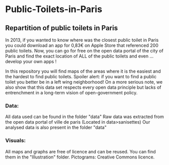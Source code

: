 # Public-Toilets-in-Paris
## Repartition of public toilets in Paris
In 2013, if you wanted to know where was the closest public toilet in Paris you could download an app for 0,83€ on Apple Store that referenced 200 public toilets. Now, you can go for free on the open data portal of the city of Paris and find the exact location of ALL of the public toilets and even ... develop your own apps !

In this repository you will find maps of the areas where it is the easiest and the hardest to find public toilets. Spoiler alert: if you want to find a public toilet you better be in a left wing neighborhood!
On a more serious note, we also show that this data set respects every open data principle but lacks of entrenchment in a long-term vision of open-government policy.
### Data:
All data used can be found in the folder "data"
Raw data was extracted from the open data portal of ville de paris (Located in data>sanisettes)
Our analysed data is also present in the folder "data"

### Visuals:
All maps and graphs are free of licence and can be reused. You can find them in the "Illustration" folder.
Pictograms: Creative Commons licence.

